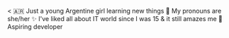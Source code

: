 <
🇦🇷 Just a young Argentine girl learning new things
🌈 My pronouns are she/her
✨ I've liked all about IT world since I was 15 & it still amazes me
🦾 Aspiring developer
###
>
